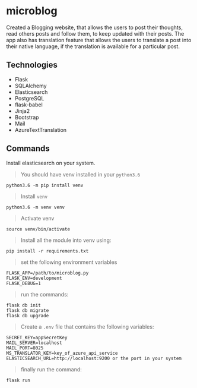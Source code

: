 # microblog
Created a Blogging website, that allows the users to post their thoughts, read others posts and follow them, to keep updated with their posts. The app also has translation feature that allows the users to translate a post into their native language, if the translation is available for a particular post.

## Technologies
- Flask
- SQLAlchemy
- Elasticsearch
- PostgreSQL
- flask-babel
- Jinja2
- Bootstrap
- Mail
- AzureTextTranslation

## Commands
Install elasticsearch on your system.

> You should have venv installed in your `python3.6` 
```
python3.6 -m pip install venv
```

> Install `venv` 
```
python3.6 -m venv venv
```

> Activate venv
```
source venv/bin/activate
```

> Install all the module into venv using:
```
pip install -r requirements.txt
```

> set the following environment variables
```
FLASK_APP=/path/to/microblog.py
FLASK_ENV=development
FLASK_DEBUG=1
```

> run the commands:
```
flask db init
flask db migrate
flask db upgrade
```

> Create a `.env` file that contains the following variables:
```
SECRET_KEY=appSecretKey
MAIL_SERVER=localhost
MAIL_PORT=8025
MS_TRANSLATOR_KEY=key_of_azure_api_service
ELASTICSEARCH_URL=http://localhost:9200 or the port in your system
```

> finally run the command:
```
flask run
```




